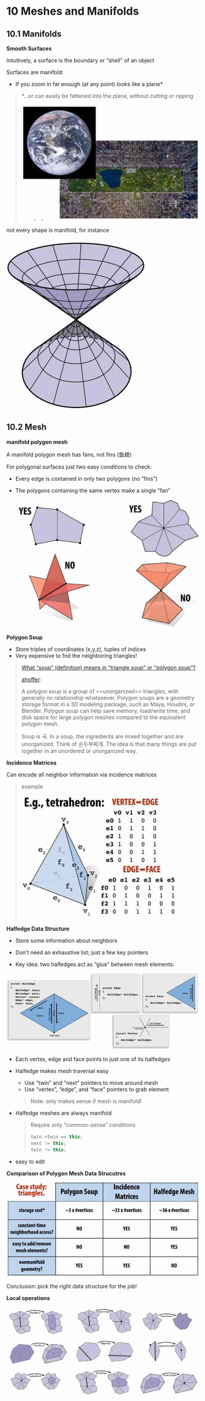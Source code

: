 # 10 Meshes and Manifolds

## 10.1 Manifolds

**Smooth Surfaces**

Intuitively, a surface is the boundary or “shell” of an object 

Surfaces are manifold:

- If you zoom in far enough (at any point) looks like a plane* 

> *…or can easily be fattened into the plane, without cutting or ripping 
>
> ![1544716983951](assets/1544716983951.jpg)

not every shape is manifold, for instance

![1544716911212](assets/1544716911212.jpg)

## 10.2 Mesh

**manifold polygon mesh**

A manifold polygon mesh has fans, not fins (鱼翅)

For polygonal surfaces just two easy conditions to check: 

- Every edge is contained in only two polygons (no “fins”) 

- The polygons containing the same vertex make a single “fan” 

  ![1544717219704](assets/1544717219704.jpg)

**Polygon Soup**

- Store triples of coordinates (x,y,z), tuples of indices 
- Very expensive to fnd the neighboring triangles! 

> [What “soup” (definition) means in “triangle soup” or “polygon soup”?](https://stackoverflow.com/questions/24792749/what-soup-definition-means-in-triangle-soup-or-polygon-soup)
>
> [ahoffer](https://stackoverflow.com/users/290962/ahoffer):
>
> A polygon soup is a group of ==unorganized== triangles, with generally no relationship whatsoever. Polygon soups are a geometry storage format in a 3D modeling package, such as Maya, Houdini, or Blender. Polygon soup can help save memory, load/write time, and disk space for large polygon meshes compared to the equivalent polygon mesh.
>
> Soup is 국. In a soup, the ingredients are mixed together and are unorganized. Think of 순두부찌개. The idea is that many things are put together in an unordered or unorganized way. 

**Incidence Matrices**

Can encode all neighbor information via incidence matrices 

> example
>
> ![1544759730395](assets/1544759730395.jpg)

**Halfedge Data Structure**

- Store some information about neighbors 

- Don’t need an exhaustive list; just a few key pointers 

- Key idea: two halfedges act as “glue” between mesh elements: 

![1544717656289](assets/1544717656289.jpg)

- Each vertex, edge and face points to just one of its halfedges 

- Halfedge makes mesh traversal easy 

  - Use “twin” and “next” pointers to move around mesh 
  - Use “vertex”, “edge”, and “face” pointers to grab element 

  > Note: only makes sense if mesh is manifold! 

- Halfedge meshes are always manifold 

  > Require only “common-sense” conditions
  >
  > ```c++
  > twin->twin == this;
  > next != this;
  > twin != this;
  > ```

- easy to edit

**Comparison of Polygon Mesh Data Strucutres**

![1544759765917](assets/1544759765917.jpg)

Conclusion: pick the right data structure for the job! 

**Local operations**

![1544759964608](assets/1544759964608.jpg)

<script type="text/javascript" src="http://cdn.mathjax.org/mathjax/latest/MathJax.js?config=TeX-AMS-MML_HTMLorMML"></script>
<script type="text/x-mathjax-config">
MathJax.Hub.Config({ tex2jax: {inlineMath: [['$', '$']]}, messageStyle: "none" });
</script>